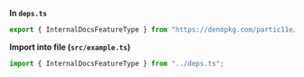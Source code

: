 **In `deps.ts`**

```ts
export { InternalDocsFeatureType } from "https://denopkg.com/partic11e/internal/mod.ts";
```

**Import into file (`src/example.ts`)**

```ts
import { InternalDocsFeatureType } from "../deps.ts";
```
